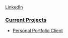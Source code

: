 [LinkedIn](bit.ly/3zCZQoU)

### <ins> Current Projects </ins> 
- [Personal Portfolio Client](https://github.com/maryPopplns/portfolio_client)
